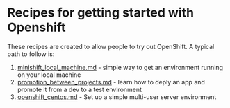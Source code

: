 # Recipes for getting started with Openshift

These recipes are created to allow people to try out OpenShift. A typical path to follow is:

1. [minishift_local_machine.md](minishift_local_machine.md) - simple way to get an environment running on your local machine
1. [promotion_between_projects.md](promotion_between_projects.md) - learn how to deply an app and promote it from a dev to a test environment
1. [openshift_centos.md](openshift_centos.md) - Set up a simple multi-user server environment
